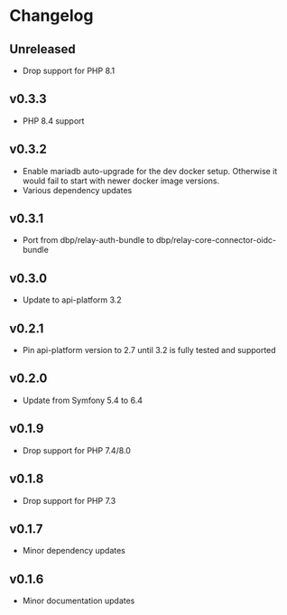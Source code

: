 # Changelog

## Unreleased

* Drop support for PHP 8.1

## v0.3.3

* PHP 8.4 support

## v0.3.2

* Enable mariadb auto-upgrade for the dev docker setup. Otherwise it would fail to start with newer docker image versions.
* Various dependency updates

## v0.3.1

* Port from dbp/relay-auth-bundle to dbp/relay-core-connector-oidc-bundle

## v0.3.0

* Update to api-platform 3.2

## v0.2.1

* Pin api-platform version to 2.7 until 3.2 is fully tested and supported

## v0.2.0

* Update from Symfony 5.4 to 6.4

## v0.1.9

* Drop support for PHP 7.4/8.0

## v0.1.8

* Drop support for PHP 7.3

## v0.1.7

* Minor dependency updates

## v0.1.6

* Minor documentation updates
